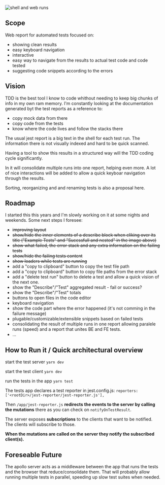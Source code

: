 

![shell and web runs](https://user-images.githubusercontent.com/217240/88461498-64c22b00-ce7a-11ea-8ea2-a530e7bdac9e.png)

Scope
---

Web report for automated tests focused on:
- showing clean results
- easy keyboard navigation
- interactive
- easy way to navigate from the results to actual test code and code tested
- suggesting code snippets according to the errors

Vision
---

TDD is the best tool I know to code whithout needing to keep big chunks of info in my own ram memory. I'm constantly looking at the documentation generated byt the test reports as a reference to: 

- copy mock data from there
- copy code from the tests
- know where the code lives and follow the stacks there

The usual jest report is a big text in the shell for each test run. The information there is not visually indexed and hard to be quick scanned. 

Having a tool to show this results in a structured way will the TDD coding cycle significantly. 

In it will consolidate multiple runs into one report, helping even more. A lot of nice interactions will be added to allow a quick keyboar navigation through the results.

Sorting, reorganizing and and renaming tests is also a proposal here. 

Roadmap
---
I started this this years and I'm slowly working on it at some nights and weekends. Some next steps I foresee: 
- ~~improving layout~~
- ~~show/hide the inner elements of a describe block when cliking over its title ("Example Tests" and "Sucessfull and nested" in the image above)~~
- ~~show what failed, the error stack and any extra information on the failing tests~~
- ~~show/hide the failing tests content~~
- ~~show loaders while tests are running~~
- add a "copy to clipboard" button to copy the test file path
- add a "copy to clipboard" button to copy file paths from the error stack
- add a "delete test run" button to delete a test and allow a quick vision of the next one. 
- show the "Describe"/"Test" aggregated result - fail or success? 
- show the "Describe"/"Test" totals
- buttons to open files in the code editor
- keyboard navigation
- show the code part where the error happened (it's not comming in the failure message)
- plugable/customizable/extensible snippets based on failed tests
- consolidating the result of multiple runs in one report allowing paralele runs (speed) and a report that unites BE and FE tests. 
- ...

How to Run it / Quick architectural overview
---

start the test server
`yarn dev`

start the test client
`yarn dev`

run the tests in the app
`yarn test`

The tests app declares a test reporter in jest.config.js:
`reporters: ['<rootDir>/jest-reporter/jest-reporter.js'],`

Then `/app/jest-reporter.js` **redirects the events to the server by calling the mutations** there as you can check on `notifyOnTestResult`.

The server exposes **subscriptions** to the clients that want to be notified. The clients will subscribe to those. 

**When the mutations are called on the server they notify the subscribed client(s).**


Foreseable Future
---

The apollo server acts as a middleware between the app that runs the tests and the browser that reduce/consolidate them. That will probably allow running multiple tests in parallel, speeding up slow test suites when needed. 

